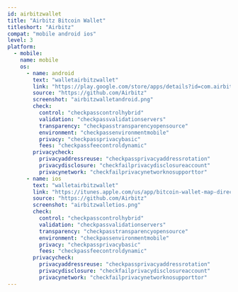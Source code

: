 ```yaml
---
id: airbitzwallet
title: "Airbitz Bitcoin Wallet"
titleshort: "Airbitz"
compat: "mobile android ios"
level: 3
platform:
  - mobile:
    name: mobile
    os:
      - name: android
        text: "walletairbitzwallet"
        link: "https://play.google.com/store/apps/details?id=com.airbitz"
        source: "https://github.com/Airbitz"
        screenshot: "airbitzwalletandroid.png"
        check:
          control: "checkpasscontrolhybrid"
          validation: "checkpassvalidationservers"
          transparency: "checkpasstransparencyopensource"
          environment: "checkpassenvironmentmobile"
          privacy: "checkpassprivacybasic"
          fees: "checkpassfeecontroldynamic"
        privacycheck:
          privacyaddressreuse: "checkpassprivacyaddressrotation"
          privacydisclosure: "checkfailprivacydisclosureaccount"
          privacynetwork: "checkfailprivacynetworknosupporttor"
      - name: ios
        text: "walletairbitzwallet"
        link: "https://itunes.apple.com/us/app/bitcoin-wallet-map-directory/id843536046?mt=8"
        source: "https://github.com/Airbitz"
        screenshot: "airbitzwalletios.png"
        check:
          control: "checkpasscontrolhybrid"
          validation: "checkpassvalidationservers"
          transparency: "checkpasstransparencyopensource"
          environment: "checkpassenvironmentmobile"
          privacy: "checkpassprivacybasic"
          fees: "checkpassfeecontroldynamic"
        privacycheck:
          privacyaddressreuse: "checkpassprivacyaddressrotation"
          privacydisclosure: "checkfailprivacydisclosureaccount"
          privacynetwork: "checkfailprivacynetworknosupporttor"
---
```

